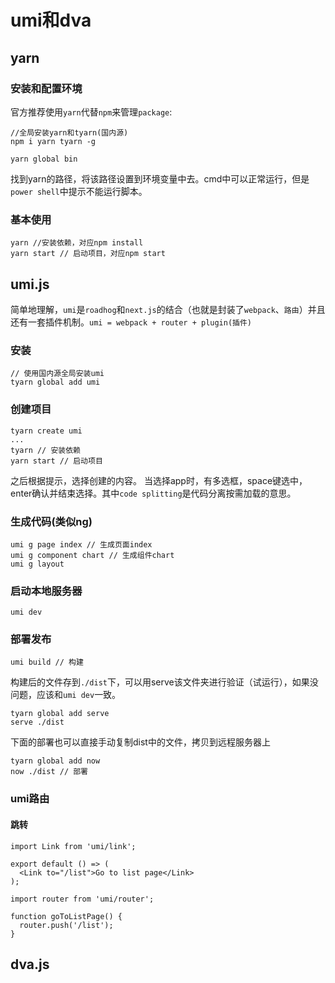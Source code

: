 # umi和dva
## yarn
### 安装和配置环境
官方推荐使用`yarn`代替`npm`来管理`package`:
```
//全局安装yarn和tyarn(国内源)
npm i yarn tyarn -g
```
```
yarn global bin
```
找到yarn的路径，将该路径设置到环境变量中去。cmd中可以正常运行，但是`power shell`中提示不能运行脚本。
### 基本使用
```
yarn //安装依赖，对应npm install
yarn start // 启动项目，对应npm start
```
## umi.js
简单地理解，`umi`是`roadhog`和`next.js`的结合（也就是封装了`webpack`、`路由`）并且还有一套插件机制。`umi = webpack + router + plugin(插件)`
### 安装
```
// 使用国内源全局安装umi
tyarn global add umi
```
### 创建项目
```
tyarn create umi
...
tyarn // 安装依赖
yarn start // 启动项目
```
之后根据提示，选择创建的内容。
当选择app时，有多选框，space键选中，enter确认并结束选择。其中`code splitting`是代码分离按需加载的意思。
### 生成代码(类似ng)
```
umi g page index // 生成页面index
umi g component chart // 生成组件chart
umi g layout
```
### 启动本地服务器
```
umi dev
```
### 部署发布
```
umi build // 构建
```
构建后的文件存到`./dist`下，可以用serve该文件夹进行验证（试运行），如果没问题，应该和`umi dev`一致。
```
tyarn global add serve
serve ./dist
```
下面的部署也可以直接手动复制dist中的文件，拷贝到远程服务器上
```
tyarn global add now
now ./dist // 部署
```
### umi路由

#### 跳转
```
import Link from 'umi/link';

export default () => (
  <Link to="/list">Go to list page</Link>
);
```
```
import router from 'umi/router';

function goToListPage() {
  router.push('/list');
}
```
## dva.js